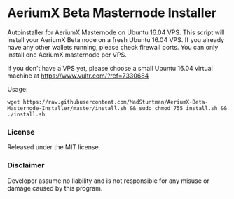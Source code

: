 # AeriumX Beta Masternode Installer
Autoinstaller for AeriumX Masternode on Ubuntu 16.04 VPS. This script will install your AeriumX Beta node on a fresh Ubuntu 16.04 VPS. If you already have any other wallets running, please check firewall ports. You can only install one AeriumX masternode per VPS. 

If you don't have a VPS yet, please choose a small Ubuntu 16.04 virtual machine at https://www.vultr.com/?ref=7330684 

Usage:

```
wget https://raw.githubusercontent.com/MadStuntman/AeriumX-Beta-Masternode-Installer/master/install.sh && sudo chmod 755 install.sh && ./install.sh
```
  
  
  
### License

Released under the MIT license.

### Disclaimer

Developer assume no liability and is not responsible for any misuse or damage caused by this program. 
